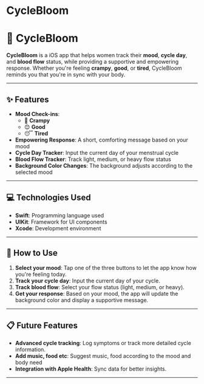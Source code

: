 # CycleBloom
# 🌸 CycleBloom

**CycleBloom** is a iOS app that helps women track their **mood**, **cycle day**, and **blood flow** status, while providing a supportive and empowering response. Whether you're feeling **crampy**, **good**, or **tired**, CycleBloom reminds you that you're in sync with your body. 

---

## ✨ Features
- **Mood Check-ins**:
  - 🩷 **Crampy**
  - 😊 **Good**
  - 😴 **Tired**
- **Empowering Response**: A short, comforting message based on your mood
- **Cycle Day Tracker**: Input the current day of your menstrual cycle
- **Blood Flow Tracker**: Track light, medium, or heavy flow status
- **Background Color Changes**: The background adjusts according to the selected mood

---

## 💻 Technologies Used
- **Swift**: Programming language used
- **UIKit**: Framework for UI components
- **Xcode**: Development environment

---

## 🌸 How to Use

1. **Select your mood**: Tap one of the three buttons to let the app know how you're feeling today.
2. **Track your cycle day**: Input the current day of your cycle.
3. **Track blood flow**: Select your flow status (light, medium, or heavy).
4. **Get your response**: Based on your mood, the app will update the background color and display a supportive message.

---

## 📋 Future Features
- **Advanced cycle tracking**: Log symptoms or track more detailed cycle information.
-  **Add music, food etc**: Suggest music, food according to the mood and body need
- **Integration with Apple Health**: Sync data for better insights.

---

